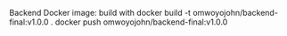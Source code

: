Backend Docker image: build with
docker build -t omwoyojohn/backend-final:v1.0.0 .
docker push omwoyojohn/backend-final:v1.0.0
